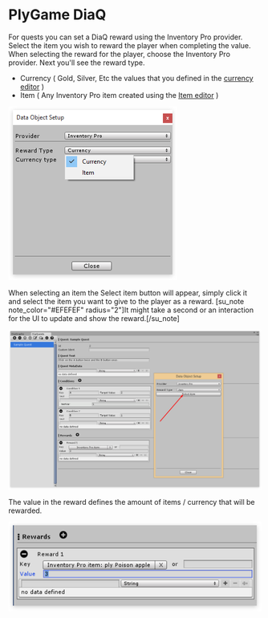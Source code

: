 # PlyGame DiaQ

For quests you can set a DiaQ reward using the Inventory Pro provider. Select the item you wish to reward the player when completing the value. When selecting the reward for the player, choose the Inventory Pro provider. Next you'll see the reward type.

-   Currency ( Gold, Silver, Etc the values that you defined in the  [currency editor](../../Editors/CurrencyEditor.md)  )
-   Item ( Any Inventory Pro item created using the  [Item editor](../../Editors/ItemEditor.md)  )

![](Assets/DiaqStep1.png)

When selecting an item the Select item button will appear, simply click it and select the item you want to give to the player as a reward. [su_note note_color="#EFEFEF" radius="2"]It might take a second or an interaction for the UI to update and show the reward.[/su_note]

![](Assets/DiaqStep2.png)

The value in the reward defines the amount of items / currency that will be rewarded.

![](Assets/DiaqStep3.png)